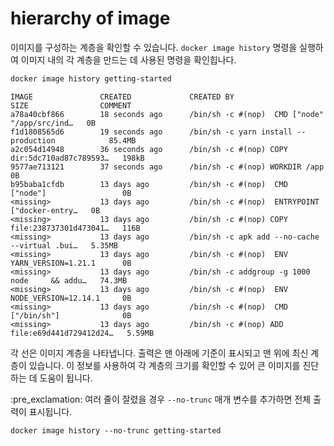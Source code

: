 # hierarchy of image
이미지를 구성하는 계층을 확인할 수 있습니다. `docker image history` 명령을 실행하여 이미지 내의 각 계층을 만드는 데 사용된 명령을 확인힙나다.

```bash
docker image history getting-started
```

```plaintext
IMAGE               CREATED             CREATED BY                                      SIZE                COMMENT
a78a40cbf866        18 seconds ago      /bin/sh -c #(nop)  CMD ["node" "/app/src/ind…   0B                  
f1d1808565d6        19 seconds ago      /bin/sh -c yarn install --production            85.4MB              
a2c054d14948        36 seconds ago      /bin/sh -c #(nop) COPY dir:5dc710ad87c789593…   198kB               
9577ae713121        37 seconds ago      /bin/sh -c #(nop) WORKDIR /app                  0B                  
b95baba1cfdb        13 days ago         /bin/sh -c #(nop)  CMD ["node"]                 0B                  
<missing>           13 days ago         /bin/sh -c #(nop)  ENTRYPOINT ["docker-entry…   0B                  
<missing>           13 days ago         /bin/sh -c #(nop) COPY file:238737301d473041…   116B                
<missing>           13 days ago         /bin/sh -c apk add --no-cache --virtual .bui…   5.35MB              
<missing>           13 days ago         /bin/sh -c #(nop)  ENV YARN_VERSION=1.21.1      0B                  
<missing>           13 days ago         /bin/sh -c addgroup -g 1000 node     && addu…   74.3MB              
<missing>           13 days ago         /bin/sh -c #(nop)  ENV NODE_VERSION=12.14.1     0B                  
<missing>           13 days ago         /bin/sh -c #(nop)  CMD ["/bin/sh"]              0B                  
<missing>           13 days ago         /bin/sh -c #(nop) ADD file:e69d441d729412d24…   5.59MB
```
각 선은 이미지 계층을 나타냅니다. 출력은 맨 아래에 기준이 표시되고 맨 위에 최신 계층이 있습니다. 이 정보를 사용하여 각 계층의 크기를 확인할 수 있어 큰 이미지를 진단하는 데 도움이 됩니다.   

:pre_exclamation: 여러 줄이 잘렸을 경우 `--no-trunc` 매개 변수를 추가하면 전체 출력이 표시됩니다.
```
docker image history --no-trunc getting-started
```

















